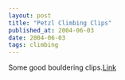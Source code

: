 ```yaml
---
layout: post
title: "Petzl Climbing Clips"
published_at: 2004-06-03
date: 2004-06-03
tags: climbing
---
```


Some good bouldering clips.[Link](http://www.petzl.com/petzl/frontoffice/Sport/static/Video/all_videos/climbing_videos.htm)  